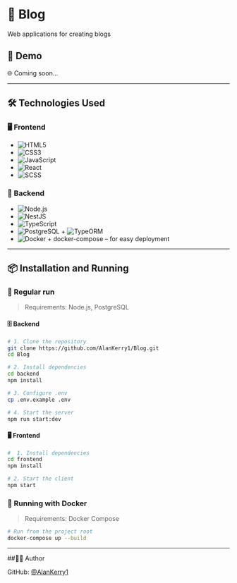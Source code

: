 # 💬 Blog

Web applications for creating blogs

## 🚀 Demo

🌐 Coming soon...

---

## 🛠️ Technologies Used

### 🖥️ Frontend
- ![HTML5](https://img.shields.io/badge/HTML5-%23E34F26.svg?&logo=html5&logoColor=white)
- ![CSS3](https://img.shields.io/badge/CSS3-%231572B6.svg?&logo=css3&logoColor=white)
- ![JavaScript](https://img.shields.io/badge/JavaScript-%23F7DF1E.svg?&logo=javascript&logoColor=black)
- ![React](https://img.shields.io/badge/React-%2361DAFB.svg?&logo=react&logoColor=black)
- ![SCSS](https://img.shields.io/badge/SCSS-%23CD6799.svg?&logo=sass&logoColor=white)

### 🧪 Backend 
- ![Node.js](https://img.shields.io/badge/Node.js-18.x-green?logo=node.js)
- ![NestJS](https://img.shields.io/badge/NestJS-E0234E.svg?&logo=nestjs&logoColor=white)
- ![TypeScript](https://img.shields.io/badge/TypeScript-%23007ACC.svg?&logo=typescript&logoColor=white)
- ![PostgreSQL](https://img.shields.io/badge/PostgreSQL-%23336791.svg?&logo=postgresql&logoColor=white) + ![TypeORM](https://img.shields.io/badge/TypeORM-262627.svg?color=blue)
- ![Docker](https://img.shields.io/badge/Docker-%230db7ed.svg?&logo=docker&logoColor=white) + docker-compose – for easy deployment

---

## 📦 Installation and Running

### 🔧 Regular run

> Requirements: Node.js, PostgreSQL

#### 🗄️ Backend

```bash
# 1. Clone the repository
git clone https://github.com/AlanKerry1/Blog.git
cd Blog

# 2. Install dependencies
cd backend
npm install

# 3. Configure .env
cp .env.example .env

# 4. Start the server
npm run start:dev
```

#### 🖥️ Frontend

```bash
#  1. Install dependencies
cd frontend
npm install

# 2. Start the client
npm start
```

### 🐳 Running with Docker

> Requirements: Docker Compose

```bash
# Run from the project root
docker-compose up --build
```

---

##👨‍💻 Author

GitHub: [@AlanKerry1](https://github.com/AlanKerry1)
